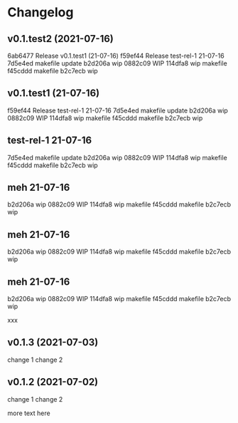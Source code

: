 # Changelog

## v0.1.test2 (2021-07-16)
6ab6477 Release v0.1.test1 (21-07-16)
f59ef44 Release test-rel-1 21-07-16
7d5e4ed makefile update
b2d206a wip
0882c09 WIP
114dfa8 wip makefile
f45cddd makefile
b2c7ecb wip

## v0.1.test1 (21-07-16)
f59ef44 Release test-rel-1 21-07-16
7d5e4ed makefile update
b2d206a wip
0882c09 WIP
114dfa8 wip makefile
f45cddd makefile
b2c7ecb wip

## test-rel-1 21-07-16
7d5e4ed makefile update
b2d206a wip
0882c09 WIP
114dfa8 wip makefile
f45cddd makefile
b2c7ecb wip

## meh 21-07-16
b2d206a wip
0882c09 WIP
114dfa8 wip makefile
f45cddd makefile
b2c7ecb wip

## meh 21-07-16
b2d206a wip
0882c09 WIP
114dfa8 wip makefile
f45cddd makefile
b2c7ecb wip

## meh 21-07-16
b2d206a wip
0882c09 WIP
114dfa8 wip makefile
f45cddd makefile
b2c7ecb wip

xxx

## v0.1.3 (2021-07-03)
change 1
change 2

## v0.1.2 (2021-07-02)
change 1
change 2

more text here
